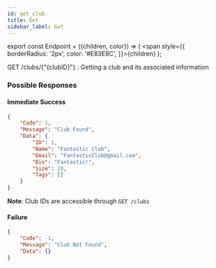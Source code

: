 ```yaml
---
id: get_club
title: Get
sidebar_label: Get
---
```


export const Endpoint = ({children, color}) => ( <span style={{
      borderRadius: '2px',
      color: '#E83E8C',
    }}>{children}</span> );

<Endpoint>GET /clubs/{"{clubID}"} </Endpoint>: Getting a club and its associated information


### Possible Responses
#### Immediate Success
```json
{
	"Code": 1,
	"Message": "Club Found",
	"Data": {
        "ID": 1,
		"Name": "Fantastic Club",
		"Email": "FantasticClub@gmail.com",
		"Bio": "Fantastic!",
		"Size": 20,
		"Tags": []
	}
}
```
**Note**: Club IDs are accessible through `GET /clubs`
#### Failure
```json
{
	"Code": -1,
	"Message": "Club Not Found",
	"Data": {}
}
```


